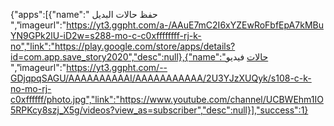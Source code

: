 {"apps":[{"name":" حفظ حالات البديل ","imageurl":"https://yt3.ggpht.com/a-/AAuE7mC2I6xYZEwRoFbfEpA7kMBuYN9GPk2lU-iD2w=s288-mo-c-c0xffffffff-rj-k-no","link":"https://play.google.com/store/apps/details?id=com.app.save_story2020","desc":null},{"name":"حالات فيديو
 ","imageurl":"https://yt3.ggpht.com/--GDjqpqSAGU/AAAAAAAAAAI/AAAAAAAAAAA/2U3YJzXUQyk/s108-c-k-no-mo-rj-c0xffffff/photo.jpg","link":"https://www.youtube.com/channel/UCBWEhm1IO5RPKcy8szj_X5g/videos?view_as=subscriber","desc":null}],"success":1}
